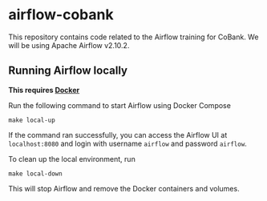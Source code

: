 # airflow-cobank

This repository contains code related to the Airflow training for CoBank. We will be using Apache Airflow v2.10.2.

## Running Airflow locally

**This requires [Docker](https://docs.docker.com/engine/install/)**

Run the following command to start Airflow using Docker Compose
```
make local-up
```

If the command ran successfully, you can access the Airflow UI at `localhost:8080` and login with username `airflow` and password `airflow`.

To clean up the local environment, run
```
make local-down
```

This will stop Airflow and remove the Docker containers and volumes.
